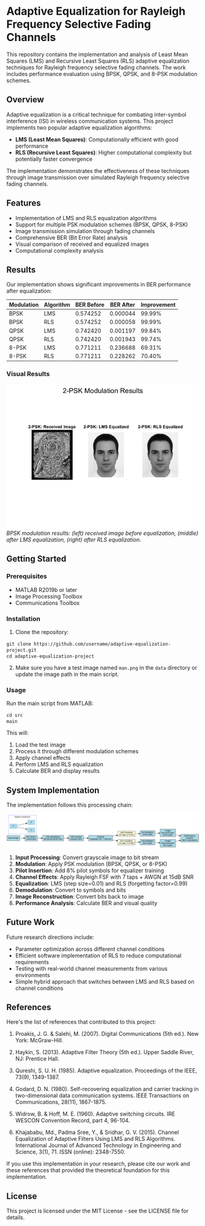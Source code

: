 # Adaptive Equalization for Rayleigh Frequency Selective Fading Channels

This repository contains the implementation and analysis of Least Mean Squares (LMS) and Recursive Least Squares (RLS) adaptive equalization techniques for Rayleigh frequency selective fading channels. The work includes performance evaluation using BPSK, QPSK, and 8-PSK modulation schemes.

## Overview

Adaptive equalization is a critical technique for combating inter-symbol interference (ISI) in wireless communication systems. This project implements two popular adaptive equalization algorithms:
- **LMS (Least Mean Squares)**: Computationally efficient with good performance
- **RLS (Recursive Least Squares)**: Higher computational complexity but potentially faster convergence

The implementation demonstrates the effectiveness of these techniques through image transmission over simulated Rayleigh frequency selective fading channels.

## Features

- Implementation of LMS and RLS equalization algorithms
- Support for multiple PSK modulation schemes (BPSK, QPSK, 8-PSK)
- Image transmission simulation through fading channels
- Comprehensive BER (Bit Error Rate) analysis
- Visual comparison of received and equalized images
- Computational complexity analysis

## Results

Our implementation shows significant improvements in BER performance after equalization:

| Modulation | Algorithm | BER Before | BER After | Improvement |
|------------|-----------|------------|-----------|-------------|
| BPSK       | LMS       | 0.574252   | 0.000044  | 99.99%      |
| BPSK       | RLS       | 0.574252   | 0.000058  | 99.99%      |
| QPSK       | LMS       | 0.742420   | 0.001197  | 99.84%      |
| QPSK       | RLS       | 0.742420   | 0.001943  | 99.74%      |
| 8-PSK      | LMS       | 0.771211   | 0.236688  | 69.31%      |
| 8-PSK      | RLS       | 0.771211   | 0.228262  | 70.40%      |

### Visual Results

![BPSK Results](./images/2PSK_results.png)
*BPSK modulation results: (left) received image before equalization, (middle) after LMS equalization, (right) after RLS equalization.*

## Getting Started

### Prerequisites

- MATLAB R2019b or later
- Image Processing Toolbox
- Communications Toolbox

### Installation

1. Clone the repository:
```
git clone https://github.com/username/adaptive-equalization-project.git
cd adaptive-equalization-project
```

2. Make sure you have a test image named `man.png` in the `data` directory or update the image path in the main script.

### Usage

Run the main script from MATLAB:

```
cd src
main
```

This will:
1. Load the test image
2. Process it through different modulation schemes
3. Apply channel effects
4. Perform LMS and RLS equalization
5. Calculate BER and display results

## System Implementation

The implementation follows this processing chain:

![System Diagram](./images/system_diagram.png)

1. **Input Processing**: Convert grayscale image to bit stream
2. **Modulation**: Apply PSK modulation (BPSK, QPSK, or 8-PSK)
3. **Pilot Insertion**: Add 8% pilot symbols for equalizer training
4. **Channel Effects**: Apply Rayleigh FSF with 7 taps + AWGN at 15dB SNR
5. **Equalization**: LMS (step size=0.01) and RLS (forgetting factor=0.99)
6. **Demodulation**: Convert to symbols and bits
7. **Image Reconstruction**: Convert bits back to image
8. **Performance Analysis**: Calculate BER and visual quality

## Future Work

Future research directions include:
- Parameter optimization across different channel conditions
- Efficient software implementation of RLS to reduce computational requirements
- Testing with real-world channel measurements from various environments
- Simple hybrid approach that switches between LMS and RLS based on channel conditions



## References
Here's the list of references that contributed to this project:

1. Proakis, J. G. & Salehi, M. (2007). Digital Communications (5th ed.). New York: McGraw-Hill.

2. Haykin, S. (2013). Adaptive Filter Theory (5th ed.). Upper Saddle River, NJ: Prentice Hall.

3. Qureshi, S. U. H. (1985). Adaptive equalization. Proceedings of the IEEE, 73(9), 1349-1387.

4. Godard, D. N. (1980). Self-recovering equalization and carrier tracking in two-dimensional data communication systems. IEEE Transactions on Communications, 28(11), 1867-1875.

5. Widrow, B. & Hoff, M. E. (1960). Adaptive switching circuits. IRE WESCON Convention Record, part 4, 96-104.

6. Khajababu, Md., Padma Sree, Y., & Sridhar, G. V. (2015). Channel Equalization of Adaptive Filters Using LMS and RLS Algorithms. International Journal of Advanced Technology in Engineering and Science, 3(1), 71. ISSN (online): 2348-7550.

If you use this implementation in your research, please cite our work and these references that provided the theoretical foundation for this implementation.

## License

This project is licensed under the MIT License - see the LICENSE file for details.
